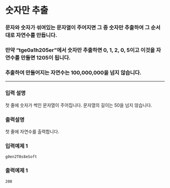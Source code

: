 # 숫자만 추출

### 문자와 숫자가 섞여있는 문자열이 주어지면 그 중 숫자만 추출하여 그 순서대로 자연수를 만듭니다.

### 만약 “tge0a1h205er”에서 숫자만 추출하면 0, 1, 2, 0, 5이고 이것을 자연수를 만들면 1205이 됩니다.

### 추출하여 만들어지는 자연수는 100,000,000을 넘지 않습니다.

---

### 입력 설명

첫 줄에 숫자가 썩인 문자열이 주어집니다. 문자열의 길이는 50을 넘지 않습니다.

### 출력설명

첫 줄에 자연수를 출력합니다.

### 입력예제 1

```
g0en2T0s8eSoft
```

### 출력예제 1

```
208
```
